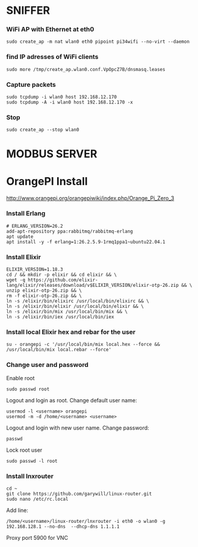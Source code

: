 
# SNIFFER

### WiFi AP with Ethernet at eth0
    sudo create_ap -m nat wlan0 eth0 pipoint pi34wifi --no-virt --daemon

### find IP adresses of WiFi clients
    sudo more /tmp/create_ap.wlan0.conf.VpOpcZ7B/dnsmasq.leases

### Capture packets
    sudo tcpdump -i wlan0 host 192.168.12.170
    sudo tcpdump -A -i wlan0 host 192.168.12.170 -x

### Stop
    sudo create_ap --stop wlan0


# MODBUS SERVER

# OrangePI Install

http://www.orangepi.org/orangepiwiki/index.php/Orange_Pi_Zero_3

### Install Erlang

    # ERLANG_VERSION=26.2
    add-apt-repository ppa:rabbitmq/rabbitmq-erlang
    apt update
    apt install -y -f erlang=1:26.2.5.9-1rmq1ppa1~ubuntu22.04.1

### Install Elixir

    ELIXIR_VERSION=1.18.3
    cd / && mkdir -p elixir && cd elixir && \
    wget -q https://github.com/elixir-lang/elixir/releases/download/v$ELIXIR_VERSION/elixir-otp-26.zip && \
    unzip elixir-otp-26.zip && \
    rm -f elixir-otp-26.zip && \
    ln -s /elixir/bin/elixirc /usr/local/bin/elixirc && \
    ln -s /elixir/bin/elixir /usr/local/bin/elixir && \
    ln -s /elixir/bin/mix /usr/local/bin/mix && \
    ln -s /elixir/bin/iex /usr/local/bin/iex

### Install local Elixir hex and rebar for the user

    su - orangepi -c '/usr/local/bin/mix local.hex --force && /usr/local/bin/mix local.rebar --force'

### Change user and password

Enable root

    sudo passwd root

Logout and login as root. Change default user name:

    usermod -l <username> orangepi
    usermod -m -d /home/<username> <username>

Logout and login with new user name. Change password:

    passwd

Lock root user

    sudo passwd -l root 

### Install lnxrouter

    cd ~
    git clone https://github.com/garywill/linux-router.git
    sudo nano /etc/rc.local

Add line:

    /home/<username>/linux-router/lnxrouter -i eth0 -o wlan0 -g 192.168.128.1 --no-dns  --dhcp-dns 1.1.1.1

Proxy port 5900 for VNC

